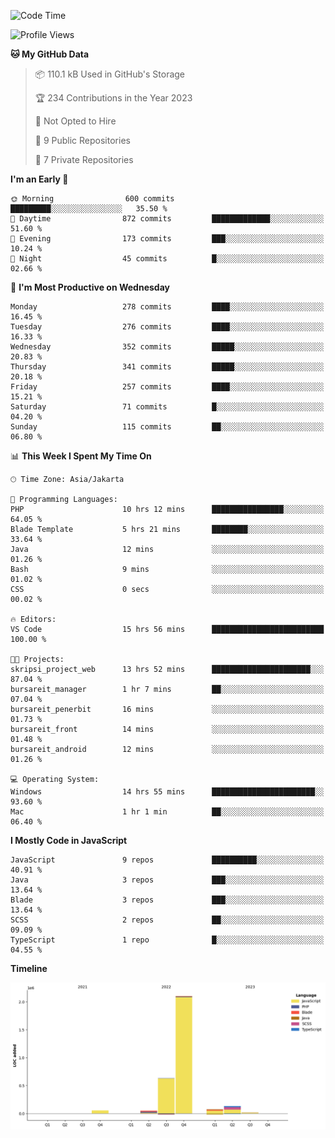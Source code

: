 <!--START_SECTION:waka-->
![Code Time](http://img.shields.io/badge/Code%20Time-141%20hrs%2046%20mins-blue)

![Profile Views](http://img.shields.io/badge/Profile%20Views-0-blue)

**🐱 My GitHub Data** 

> 📦 110.1 kB Used in GitHub's Storage 
 > 
> 🏆 234 Contributions in the Year 2023
 > 
> 🚫 Not Opted to Hire
 > 
> 📜 9 Public Repositories 
 > 
> 🔑 7 Private Repositories 
 > 
**I'm an Early 🐤** 

```text
🌞 Morning                600 commits         █████████░░░░░░░░░░░░░░░░   35.50 % 
🌆 Daytime                872 commits         █████████████░░░░░░░░░░░░   51.60 % 
🌃 Evening                173 commits         ███░░░░░░░░░░░░░░░░░░░░░░   10.24 % 
🌙 Night                  45 commits          █░░░░░░░░░░░░░░░░░░░░░░░░   02.66 % 
```
📅 **I'm Most Productive on Wednesday** 

```text
Monday                   278 commits         ████░░░░░░░░░░░░░░░░░░░░░   16.45 % 
Tuesday                  276 commits         ████░░░░░░░░░░░░░░░░░░░░░   16.33 % 
Wednesday                352 commits         █████░░░░░░░░░░░░░░░░░░░░   20.83 % 
Thursday                 341 commits         █████░░░░░░░░░░░░░░░░░░░░   20.18 % 
Friday                   257 commits         ████░░░░░░░░░░░░░░░░░░░░░   15.21 % 
Saturday                 71 commits          █░░░░░░░░░░░░░░░░░░░░░░░░   04.20 % 
Sunday                   115 commits         ██░░░░░░░░░░░░░░░░░░░░░░░   06.80 % 
```


📊 **This Week I Spent My Time On** 

```text
🕑︎ Time Zone: Asia/Jakarta

💬 Programming Languages: 
PHP                      10 hrs 12 mins      ████████████████░░░░░░░░░   64.05 % 
Blade Template           5 hrs 21 mins       ████████░░░░░░░░░░░░░░░░░   33.64 % 
Java                     12 mins             ░░░░░░░░░░░░░░░░░░░░░░░░░   01.26 % 
Bash                     9 mins              ░░░░░░░░░░░░░░░░░░░░░░░░░   01.02 % 
CSS                      0 secs              ░░░░░░░░░░░░░░░░░░░░░░░░░   00.02 % 

🔥 Editors: 
VS Code                  15 hrs 56 mins      █████████████████████████   100.00 % 

🐱‍💻 Projects: 
skripsi_project_web      13 hrs 52 mins      ██████████████████████░░░   87.04 % 
bursareit_manager        1 hr 7 mins         ██░░░░░░░░░░░░░░░░░░░░░░░   07.04 % 
bursareit_penerbit       16 mins             ░░░░░░░░░░░░░░░░░░░░░░░░░   01.73 % 
bursareit_front          14 mins             ░░░░░░░░░░░░░░░░░░░░░░░░░   01.48 % 
bursareit_android        12 mins             ░░░░░░░░░░░░░░░░░░░░░░░░░   01.26 % 

💻 Operating System: 
Windows                  14 hrs 55 mins      ███████████████████████░░   93.60 % 
Mac                      1 hr 1 min          ██░░░░░░░░░░░░░░░░░░░░░░░   06.40 % 
```

**I Mostly Code in JavaScript** 

```text
JavaScript               9 repos             ██████████░░░░░░░░░░░░░░░   40.91 % 
Java                     3 repos             ███░░░░░░░░░░░░░░░░░░░░░░   13.64 % 
Blade                    3 repos             ███░░░░░░░░░░░░░░░░░░░░░░   13.64 % 
SCSS                     2 repos             ██░░░░░░░░░░░░░░░░░░░░░░░   09.09 % 
TypeScript               1 repo              █░░░░░░░░░░░░░░░░░░░░░░░░   04.55 % 
```



**Timeline**

![Lines of Code chart](https://raw.githubusercontent.com/brstreet2/brstreet2/main/assets/bar_graph.png)


<!--END_SECTION:waka-->
